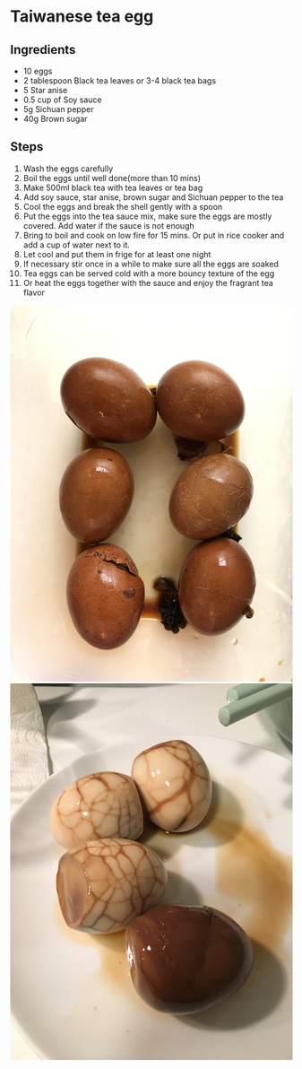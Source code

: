 # Taiwanese tea egg

## Ingredients

- 10 eggs
- 2 tablespoon Black tea leaves or 3-4 black tea bags
- 5 Star anise
- 0.5 cup of Soy sauce
- 5g Sichuan pepper
- 40g Brown sugar

## Steps

1. Wash the eggs carefully
1. Boil the eggs until well done(more than 10 mins)
1. Make 500ml black tea with tea leaves or tea bag
1. Add soy sauce, star anise, brown sugar and Sichuan pepper to the tea
1. Cool the eggs and break the shell gently with a spoon
1. Put the eggs into the tea sauce mix, make sure the eggs are mostly covered. Add water if the sauce is not enough
1. Bring to boil and cook on low fire for 15 mins. Or put in rice cooker and add a cup of water next to it.
1. Let cool and put them in frige for at least one night
1. If necessary stir once in a while to make sure all the eggs are soaked
1. Tea eggs can be served cold with a more bouncy texture of the egg 
1. Or heat the eggs together with the sauce and enjoy the fragrant tea flavor

![](IMG_4845.jpeg)
![](IMG_5506.jpeg)
